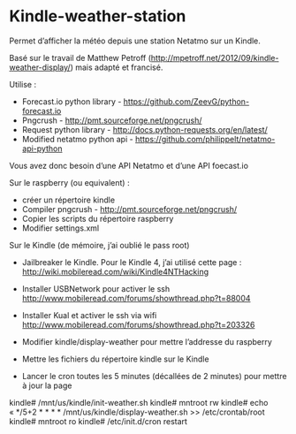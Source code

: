 # Kindle-weather-station

Permet d’afficher la météo depuis une station Netatmo sur un Kindle.

Basé sur le travail de Matthew Petroff (http://mpetroff.net/2012/09/kindle-weather-display/) mais adapté et francisé.

Utilise :
- Forecast.io python library - https://github.com/ZeevG/python-forecast.io
- Pngcrush - http://pmt.sourceforge.net/pngcrush/
- Request python library - http://docs.python-requests.org/en/latest/
- Modified netatmo python api - https://github.com/philippelt/netatmo-api-python

Vous avez donc besoin d’une API Netatmo et d’une API foecast.io

Sur le raspberry (ou equivalent) :
- créer un répertoire kindle
- Compiler pngcrush - http://pmt.sourceforge.net/pngcrush/
- Copier les scripts du répertoire raspberry
- Modifier settings.xml

Sur le Kindle (de mémoire, j’ai oublié le pass root)

- Jailbreaker le Kindle. Pour le Kindle 4, j’ai utilisé cette page : http://wiki.mobileread.com/wiki/Kindle4NTHacking
- Installer USBNetwork pour activer le ssh http://www.mobileread.com/forums/showthread.php?t=88004
- Installer Kual et activer le ssh via wifi http://www.mobileread.com/forums/showthread.php?t=203326

- Modifier kindle/display-weather pour mettre l’addresse du raspberry
- Mettre les fichiers du répertoire kindle sur le Kindle
- Lancer le cron toutes les 5 minutes (décallées de 2 minutes) pour mettre à jour la page

kindle# /mnt/us/kindle/init-weather.sh
kindle# mntroot rw
kindle# echo « */5+2 * * * * /mnt/us/kindle/display-weather.sh >> /etc/crontab/root
kindle# mntroot ro
kindle# /etc/init.d/cron restart